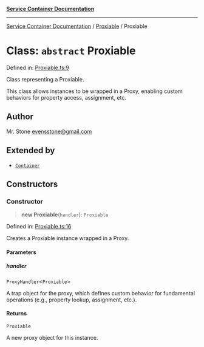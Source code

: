 [**Service Container Documentation**](../../README.md)

***

[Service Container Documentation](../../README.md) / [Proxiable](../README.md) / Proxiable

# Class: `abstract` Proxiable

Defined in: [Proxiable.ts:9](https://github.com/stonemjs/service-container/blob/cf80d15a9884720f3c9b3cfe1c53c3f6b0c62c38/src/Proxiable.ts#L9)

Class representing a Proxiable.

This class allows instances to be wrapped in a Proxy, enabling custom behaviors for property access, assignment, etc.

## Author

Mr. Stone <evensstone@gmail.com>

## Extended by

- [`Container`](../../Container/classes/Container.md)

## Constructors

### Constructor

> **new Proxiable**(`handler`): `Proxiable`

Defined in: [Proxiable.ts:16](https://github.com/stonemjs/service-container/blob/cf80d15a9884720f3c9b3cfe1c53c3f6b0c62c38/src/Proxiable.ts#L16)

Creates a Proxiable instance wrapped in a Proxy.

#### Parameters

##### handler

`ProxyHandler`\<`Proxiable`\>

A trap object for the proxy, which defines custom behavior for fundamental operations (e.g., property lookup, assignment, etc.).

#### Returns

`Proxiable`

A new proxy object for this instance.
